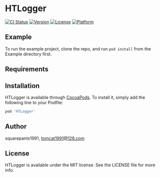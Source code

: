 # HTLogger

[![CI Status](http://img.shields.io/travis/squarepants1991/HTLogger.svg?style=flat)](https://travis-ci.org/squarepants1991/HTLogger)
[![Version](https://img.shields.io/cocoapods/v/HTLogger.svg?style=flat)](http://cocoapods.org/pods/HTLogger)
[![License](https://img.shields.io/cocoapods/l/HTLogger.svg?style=flat)](http://cocoapods.org/pods/HTLogger)
[![Platform](https://img.shields.io/cocoapods/p/HTLogger.svg?style=flat)](http://cocoapods.org/pods/HTLogger)

## Example

To run the example project, clone the repo, and run `pod install` from the Example directory first.

## Requirements

## Installation

HTLogger is available through [CocoaPods](http://cocoapods.org). To install
it, simply add the following line to your Podfile:

```ruby
pod 'HTLogger'
```

## Author

squarepants1991, tomcat1991@126.com

## License

HTLogger is available under the MIT license. See the LICENSE file for more info.
